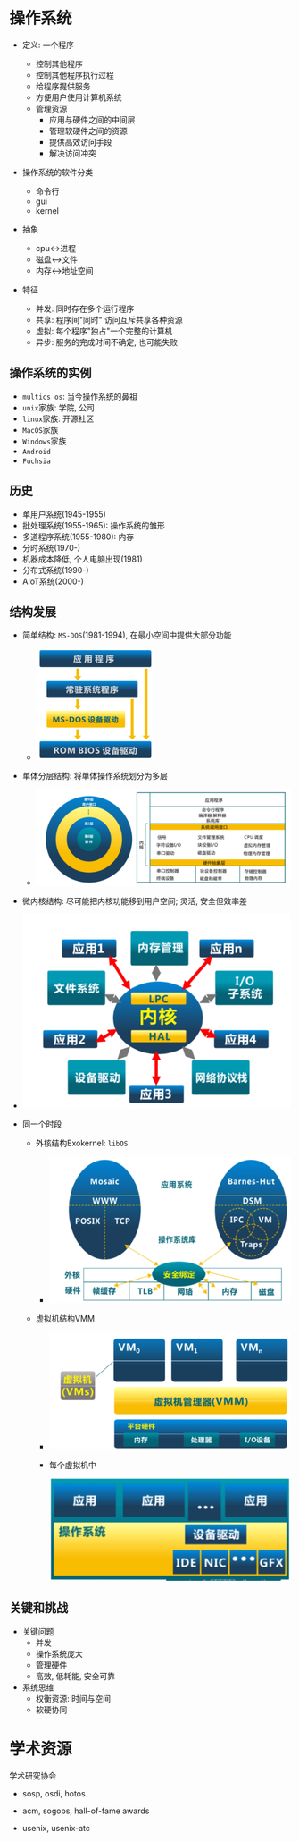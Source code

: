 # 操作系统

* 定义: 一个程序
  *  控制其他程序
    * 控制其他程序执行过程
    * 给程序提供服务
    * 方便用户使用计算机系统
  * 管理资源
    * 应用与硬件之间的中间层
    * 管理软硬件之间的资源
    * 提供高效访问手段
    * 解决访问冲突

* 操作系统的软件分类
  * 命令行
  * gui
  * kernel
* 抽象
  * cpu<->进程
  * 磁盘<->文件
  * 内存<->地址空间

* 特征
  * 并发: 同时存在多个运行程序
  * 共享: 程序间"同时" 访问互斥共享各种资源
  * 虚拟: 每个程序"独占"一个完整的计算机
  * 异步: 服务的完成时间不确定, 也可能失败

## 操作系统的实例

* `multics os`: 当今操作系统的鼻祖
* `unix`家族: 学院, 公司
* `linux`家族: 开源社区
* `MacOS`家族
* `Windows`家族
* `Android`
* `Fuchsia`

## 历史

* 单用户系统(1945-1955)
* 批处理系统(1955-1965): 操作系统的雏形
* 多道程序系统(1955-1980): 内存
* 分时系统(1970-)
* 机器成本降低, 个人电脑出现(1981)
* 分布式系统(1990-)
* AIoT系统(2000-)

## 结构发展

* 简单结构: `MS-DOS`(1981-1994), 在最小空间中提供大部分功能

  * <img src="assets/image-20200411103114840.png" alt="image-20200411103114840" style="zoom:33%;" />

* 单体分层结构: 将单体操作系统划分为多层

  * <img src="assets/image-20200411103327772.png" alt="image-20200411103327772" style="zoom:50%;" />

*  微内核结构: 尽可能把内核功能移到用户空间; 灵活, 安全但效率差

  * <img src="assets/image-20200411103533124.png" alt="image-20200411103533124" style="zoom:50%;" />

* 同一个时段

  * 外核结构Exokernel: `libOS`

    * <img src="assets/image-20200411103938780.png" alt="image-20200411103938780" style="zoom:50%;" />

  * 虚拟机结构VMM
    * <img src="assets/image-20200411104353455.png" alt="image-20200411104353455" style="zoom:50%;" />

    * 每个虚拟机中

      <img src="assets/image-20200411104537819.png" alt="image-20200411104537819" style="zoom:50%;" />

## 关键和挑战

* 关键问题
  * 并发
  * 操作系统庞大
  * 管理硬件
  * 高效, 低耗能, 安全可靠
* 系统思维
  * 权衡资源: 时间与空间
  * 软硬协同

# 学术资源

学术研究协会

* sosp, osdi, hotos
* acm, sogops, hall-of-fame awards

* usenix, usenix-atc